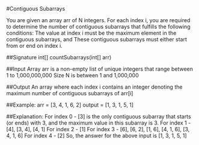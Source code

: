 #Contiguous Subarrays

You are given an array arr of N integers. For each index i, you are required to determine the number of contiguous subarrays that fulfills the following conditions:
The value at index i must be the maximum element in the contiguous subarrays, and
These contiguous subarrays must either start from or end on index i.

##Signature
int[] countSubarrays(int[] arr)


##Input
Array arr is a non-empty list of unique integers that range between 1 to 1,000,000,000
Size N is between 1 and 1,000,000

##Output
An array where each index i contains an integer denoting the maximum number of contiguous subarrays of arr[i]

##Example:
arr = [3, 4, 1, 6, 2]
output = [1, 3, 1, 5, 1]

##Explanation:
For index 0 - [3] is the only contiguous subarray that starts (or ends) with 3, and the maximum value in this subarray is 3.
For index 1 - [4], [3, 4], [4, 1]
For index 2 - [1]
For index 3 - [6], [6, 2], [1, 6], [4, 1, 6], [3, 4, 1, 6]
For index 4 - [2]
So, the answer for the above input is [1, 3, 1, 5, 1]